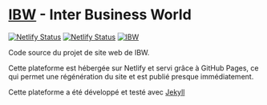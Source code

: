 # [IBW](https://github.com/flavien-hugs/IBW) - Inter Business World

[![Netlify Status](https://api.netlify.com/api/v1/badges/704db775-7bda-4ec6-89ab-76d2e884b56b/deploy-status)](https://ibw.netlify.app/)
[![Netlify Status](https://api.netlify.com/api/v1/badges/d44a2bdb-e72f-4485-9ab1-7cc31566867a/deploy-status)](https://app.netlify.com/sites/ibw/deploys)
[![IBW](https://img.shields.io/badge/IBW-build-success.svg)](https://github.com/flavien-hugs/IBW)

Code source du projet de site web de IBW.

Cette plateforme est hébergée sur Netlify et servi grâce à GitHub Pages, ce qui permet une régénération du site et est publié presque immédiatement.

Cette plateforme a été développé et testé avec [Jekyll](https://jekyllrb.com/)